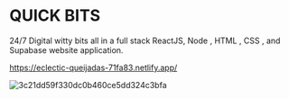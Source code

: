 # QUICK BITS 
24/7 Digital witty bits all in a full stack ReactJS, Node , HTML , CSS , and Supabase website application.

https://eclectic-queijadas-71fa83.netlify.app/

![3c21dd59f330dc0b460ce5dd324c3bfa](https://user-images.githubusercontent.com/70792923/208308084-51e7f4ef-2504-491c-8fd3-e647a6cc34bb.png)


